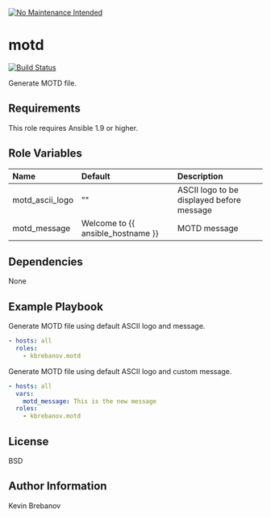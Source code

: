 [![No Maintenance Intended](http://unmaintained.tech/badge.svg)](http://unmaintained.tech/)

motd
====

[![Build Status](https://travis-ci.org/kbrebanov/ansible-motd.svg?branch=master)](https://travis-ci.org/kbrebanov/ansible-motd)

Generate MOTD file.

Requirements
------------

This role requires Ansible 1.9 or higher.

Role Variables
--------------

| Name            | Default                           | Description                               |
|:----------------|:----------------------------------|:------------------------------------------|
| motd_ascii_logo | ""                                | ASCII logo to be displayed before message |
| motd_message    | Welcome to {{ ansible_hostname }} | MOTD message                              |

Dependencies
------------

None

Example Playbook
----------------

Generate MOTD file using default ASCII logo and message.
```yaml
- hosts: all
  roles:
    - kbrebanov.motd
```

Generate MOTD file using default ASCII logo and custom message.
```yaml
- hosts: all
  vars:
    motd_message: This is the new message
  roles:
    - kbrebanov.motd
```

License
-------

BSD

Author Information
------------------

Kevin Brebanov
